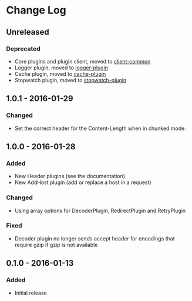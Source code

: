 # Change Log


## Unreleased

### Deprecated

- Core plugins and plugin client, moved to [client-common](https://github.com/php-http/client-common)
- Logger plugin, moved to [logger-plugin](https://github.com/php-http/logger-plugin)
- Cache plugin, moved to [cache-plugin](https://github.com/php-http/cache-plugin)
- Stopwatch plugin, moved to [stopwatch-plugin](https://github.com/php-http/stopwatch-plugin)


## 1.0.1 - 2016-01-29

### Changed

 - Set the correct header for the Content-Length when in chunked mode.

## 1.0.0 - 2016-01-28

### Added

 - New Header plugins (see the documentation)
 - New AddHost plugin (add or replace a host in a request)

### Changed

- Using array options for DecoderPlugin, RedirectPlugin and RetryPlugin

### Fixed

- Decoder plugin no longer sends accept header for encodings that require gzip if gzip is not available


## 0.1.0 - 2016-01-13

### Added

- Initial release
